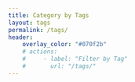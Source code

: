 ```yaml
---
title: Category by Tags
layout: tags
permalink: /tags/
header:
    overlay_color: "#070f2b"
    # actions:
    #     - label: "Filter by Tag"
    #       url: "/tags/"
---
```


